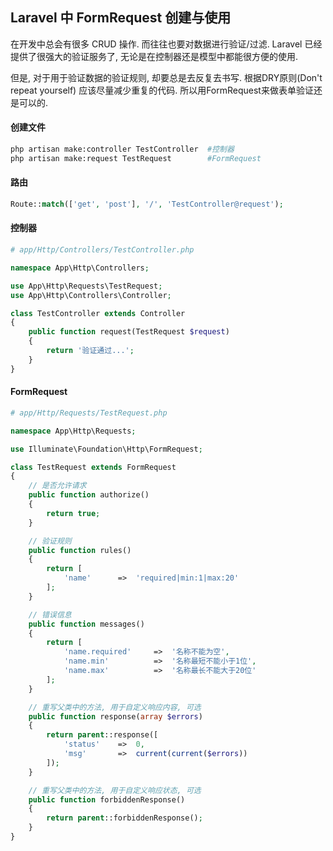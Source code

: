 ## Laravel 中 FormRequest 创建与使用

在开发中总会有很多 CRUD 操作. 而往往也要对数据进行验证/过滤. Laravel 已经提供了很强大的验证服务了,  无论是在控制器还是模型中都能很方便的使用.

但是, 对于用于验证数据的验证规则, 却要总是去反复去书写. 根据DRY原则(Don't repeat yourself) 应该尽量减少重复的代码. 所以用FormRequest来做表单验证还是可以的.



#### 创建文件

```bash
php artisan make:controller TestController	#控制器
php artisan make:request TestRequest		#FormRequest
```



#### 路由

```php
Route::match(['get', 'post'], '/', 'TestController@request');
```



#### 控制器

```php
# app/Http/Controllers/TestController.php

namespace App\Http\Controllers;

use App\Http\Requests\TestRequest;
use App\Http\Controllers\Controller;

class TestController extends Controller
{
	public function request(TestRequest $request)
	{
		return '验证通过...';
	}
}
```



#### FormRequest

```php
# app/Http/Requests/TestRequest.php

namespace App\Http\Requests;

use Illuminate\Foundation\Http\FormRequest;

class TestRequest extends FormRequest
{
	// 是否允许请求
    public function authorize()
    {
        return true;
    }

	// 验证规则
    public function rules()
    {
        return [
			'name'		=>	'required|min:1|max:20'
		];
    }

	// 错误信息
	public function messages()
	{
		return [
			'name.required'		=>	'名称不能为空',
			'name.min'			=>	'名称最短不能小于1位',
			'name.max'			=>	'名称最长不能大于20位'
		];
	}

	// 重写父类中的方法, 用于自定义响应内容, 可选
	public function response(array $errors)
	{
		return parent::response([
			'status'	=>	0,
			'msg'		=>	current(current($errors))
		]);
	}

	// 重写父类中的方法, 用于自定义响应状态, 可选
	public function forbiddenResponse()
	{
		return parent::forbiddenResponse();
	}
}
```
